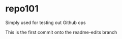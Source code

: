 repo101
=======

Simply used for testing out Github ops

This is the first commit onto the readme-edits branch
